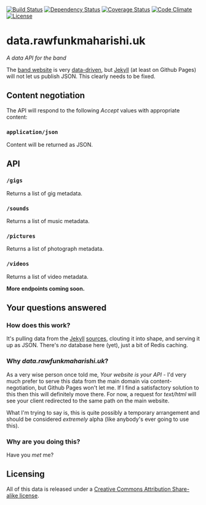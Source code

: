 [![Build Status](http://img.shields.io/travis/rawfunkmaharishi/funkdata.svg?style=flat-square)](https://travis-ci.org/rawfunkmaharishi/funkdata)
[![Dependency Status](http://img.shields.io/gemnasium/rawfunkmaharishi/funkdata.svg?style=flat-square)](https://gemnasium.com/rawfunkmaharishi/funkdata)
[![Coverage Status](http://img.shields.io/coveralls/rawfunkmaharishi/funkdata.svg?style=flat-square)](https://coveralls.io/r/rawfunkmaharishi/funkdata)
[![Code Climate](http://img.shields.io/codeclimate/github/rawfunkmaharishi/funkdata.svg?style=flat-square)](https://codeclimate.com/github/rawfunkmaharishi/funkdata)
[![License](http://img.shields.io/:license-mit-blue.svg?style=flat-square)](http://rawfunkmaharishi.mit-license.org)

# data.rawfunkmaharishi.uk

_A data API for the band_

The [band website](http://rawfunkmaharishi.uk/) is very [data-driven](http://rawfunkmaharishi.uk/blog/2014/11/12/being-data-driven/#data-driven-gigs), but [Jekyll](http://jekyllrb.com/) (at least on Github Pages) will not let us publish JSON. This clearly needs to be fixed.

## Content negotiation

The API will respond to the following _Accept_ values with appropriate content:

### `application/json`

Content will be returned as JSON.

## API

### `/gigs`

Returns a list of gig metadata.

### `/sounds`

Returns a list of music metadata.

### `/pictures`

Returns a list of photograph metadata.

### `/videos`

Returns a list of video metadata.

**More endpoints coming soon.**

## Your questions answered

### How does this work?

It's pulling data from the [Jekyll](https://github.com/rawfunkmaharishi/rawfunkmaharishi.github.io/tree/master/gigs/_posts) [sources](https://github.com/rawfunkmaharishi/rawfunkmaharishi.github.io/tree/master/_data), clouting it into shape, and serving it up as JSON. There's _no_ database here (yet), just a bit of Redis caching.

### Why _data.rawfunkmaharishi.uk_?

As a very wise person once told me, _Your website is your API_ - I'd very much prefer to serve this data from the main domain via content-negotiation, but Github Pages won't let me. If I find a satisfactory solution to this then this will definitely move there. For now, a request for _text/html_ will see your client redirected to the same path on the main website.

What I'm trying to say is, this is quite possibly a temporary arrangement and should be considered _extremely_ alpha (like anybody's ever going to use this).

### Why are you doing this?

Have you _met_ me?

## Licensing

All of this data is released under a [Creative Commons Attribution Share-alike license](http://creativecommons.org/licenses/by-sa/4.0/).
